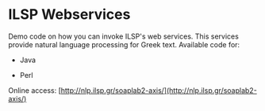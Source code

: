 # ILSP Webservices
Demo code on how you can invoke ILSP's web services. This services provide natural language processing for Greek text.
Available code for:

* Java

* Perl

Online access: [http://nlp.ilsp.gr/soaplab2-axis/](http://nlp.ilsp.gr/soaplab2-axis/)
